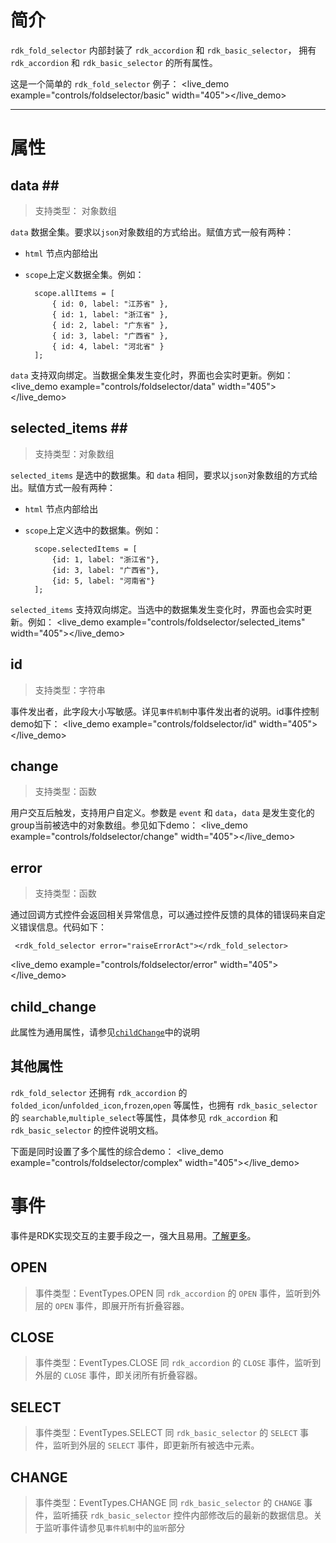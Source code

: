 # 简介 #

`rdk_fold_selector` 内部封装了 `rdk_accordion` 和 `rdk_basic_selector`， 拥有 `rdk_accordion` 和 `rdk_basic_selector` 的所有属性。

这是一个简单的 `rdk_fold_selector` 例子：
<live_demo example="controls/foldselector/basic" width="405"></live_demo>

---
# 属性 #

## data <binding></binding>##
> 支持类型： 对象数组

`data` 数据全集。要求以`json`对象数组的方式给出。赋值方式一般有两种：

- `html` 节点内部给出

- `scope`上定义数据全集。例如：

		scope.allItems = [
	        { id: 0, label: "江苏省" },
	        { id: 1, label: "浙江省" },
	        { id: 2, label: "广东省" },
	        { id: 3, label: "广西省" },
	        { id: 4, label: "河北省" }
    	];

`data` 支持双向绑定。当数据全集发生变化时，界面也会实时更新。例如：
<live_demo example="controls/foldselector/data"  width="405"></live_demo>

## selected_items <binding></binding>##
> 支持类型：对象数组

`selected_items` 是选中的数据集。和 `data` 相同，要求以`json`对象数组的方式给出。赋值方式一般有两种：
- `html` 节点内部给出
- `scope`上定义选中的数据集。例如：

    	scope.selectedItems = [
	        {id: 1, label: "浙江省"},
	        {id: 3, label: "广西省"},
	        {id: 5, label: "河南省"}
    	];

`selected_items` 支持双向绑定。当选中的数据集发生变化时，界面也会实时更新。例如：
<live_demo example="controls/foldselector/selected_items"  width="405"></live_demo>

## id ##
>支持类型：字符串

事件发出者，此字段大小写敏感。详见`事件机制`中事件发出者的说明。id事件控制demo如下：
<live_demo example="controls/foldselector/id"  width="405"></live_demo>

## change ##
> 支持类型：函数

用户交互后触发，支持用户自定义。参数是 `event` 和 `data`，`data` 是发生变化的group当前被选中的对象数组。参见如下demo：
<live_demo example="controls/foldselector/change"  width="405"></live_demo>

## error ##
>支持类型：函数

通过回调方式控件会返回相关异常信息，可以通过控件反馈的具体的错误码来自定义错误信息。代码如下：

     <rdk_fold_selector error="raiseErrorAct"></rdk_fold_selector>

<live_demo example="controls/foldselector/error"  width="405"></live_demo>


## child_change ##

此属性为通用属性，请参见[`childChange`](/doc/client/controls/common/child_change.md)中的说明

## 其他属性 ##
`rdk_fold_selector` 还拥有 `rdk_accordion` 的 `folded_icon`/`unfolded_icon`,`frozen`,`open` 等属性，也拥有 `rdk_basic_selector` 的 `searchable`,`multiple_select`等属性，具体参见 `rdk_accordion` 和 `rdk_basic_selector` 的控件说明文档。

下面是同时设置了多个属性的综合demo：
<live_demo example="controls/foldselector/complex"  width="405"></live_demo>


# 事件 #
事件是RDK实现交互的主要手段之一，强大且易用。[了解更多](/doc/client/common/event)。

## OPEN ##
>事件类型：EventTypes.OPEN
同 `rdk_accordion` 的 `OPEN` 事件，监听到外层的 `OPEN` 事件，即展开所有折叠容器。 

## CLOSE ##
>事件类型：EventTypes.CLOSE
同 `rdk_accordion` 的 `CLOSE` 事件，监听到外层的 `CLOSE` 事件，即关闭所有折叠容器。

## SELECT ##
>事件类型：EventTypes.SELECT
同 `rdk_basic_selector` 的 `SELECT` 事件，监听到外层的 `SELECT` 事件，即更新所有被选中元素。

## CHANGE ##
>事件类型：EventTypes.CHANGE
同 `rdk_basic_selector` 的 `CHANGE` 事件，监听捕获 `rdk_basic_selector` 控件内部修改后的最新的数据信息。关于监听事件请参见`事件机制`中的`监听`部分


<div>
<script data-main="/rdk/app/libs/rdk/rdk" src="/rdk/app/libs/requirejs/require.js"></script>
<script src="/doc/tools/doc_js/main.js"></script>
<script src="/doc/tools/doc_js/misc.js"></script>
</div>